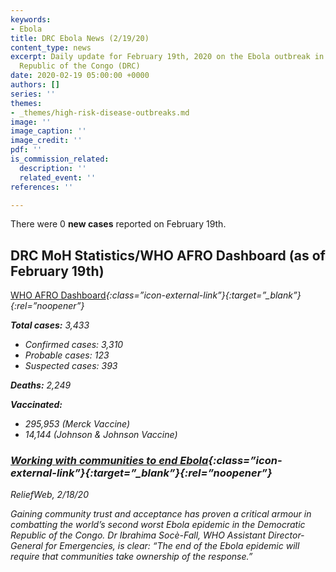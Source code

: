 ```yaml
---
keywords:
- Ebola
title: DRC Ebola News (2/19/20)
content_type: news
excerpt: Daily update for February 19th, 2020 on the Ebola outbreak in eastern Democratic
  Republic of the Congo (DRC)
date: 2020-02-19 05:00:00 +0000
authors: []
series: ''
themes:
- _themes/high-risk-disease-outbreaks.md
image: ''
image_caption: ''
image_credit: ''
pdf: ''
is_commission_related:
  description: ''
  related_event: ''
references: ''

---
```

There were 0 **new cases** reported on February 19th.

## DRC MoH Statistics/WHO AFRO Dashboard (as of February 19th)

[WHO AFRO Dashboard](http://who.maps.arcgis.com/apps/opsdashboard/index.html#/e70c3804f6044652bc37cce7d8fcef6c)<i/>{:class=”icon-external-link”}{:target=”_blank”}{:rel=”noopener”}

**Total cases:** 3,433

* Confirmed cases: 3,310
* Probable cases: 123
* Suspected cases: 393

**Deaths:** 2,249

**Vaccinated:**

* 295,953 (Merck Vaccine)
* 14,144 (Johnson & Johnson Vaccine)

### [Working with communities to end Ebola](https://reliefweb.int/report/democratic-republic-congo/working-communities-end-ebola)<i/>{:class=”icon-external-link”}{:target=”_blank”}{:rel=”noopener”}

_ReliefWeb, 2/18/20_

Gaining community trust and acceptance has proven a critical armour in combatting the world’s second worst Ebola epidemic in the Democratic Republic of the Congo. Dr Ibrahima Socè-Fall, WHO Assistant Director-General for Emergencies, is clear: “The end of the Ebola epidemic will require that communities take ownership of the response.”